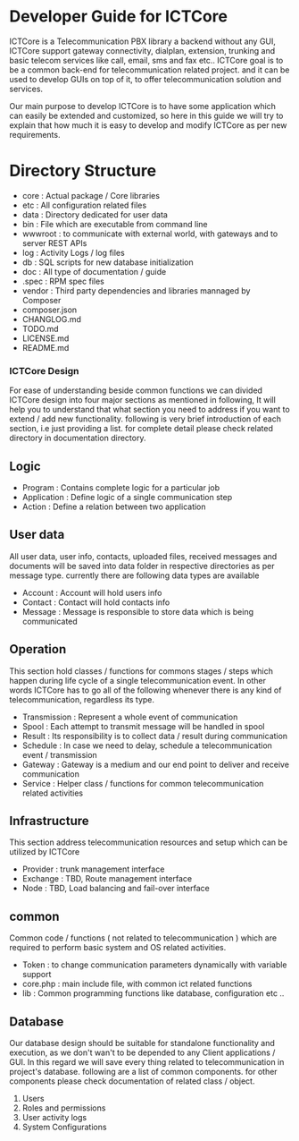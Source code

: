 Developer Guide for ICTCore
===========================
ICTCore is a Telecommunication PBX library a backend without any GUI, ICTCore support gateway connectivity, dialplan, extension, trunking and basic telecom services like call, email, sms and fax etc.. ICTCore goal is to be a common back-end for telecommunication related project. and it can be used to develop GUIs on top of it, to offer telecommunication solution and services.

Our main purpose to develop ICTCore is to have some application which can easily be extended and customized, so here in this guide we will try to explain that how much it is easy to develop and modify ICTCore as per new requirements. 


Directory Structure
===================
* core    : Actual package / Core libraries
* etc     : All configuration related files
* data    : Directory dedicated for user data
* bin     : File which are executable from command line
* wwwroot : to communicate with external world, with gateways and to server REST APIs
* log     : Activity Logs / log files
* db      : SQL scripts for new database initialization
* doc     : All type of documentation / guide
* .spec   : RPM spec files
* vendor  : Third party dependencies and libraries mannaged by Composer
* composer.json
* CHANGLOG.md
* TODO.md
* LICENSE.md
* README.md

### ICTCore Design
For ease of understanding beside common functions we can divided ICTCore design into four major sections as mentioned in following, It will help you to understand that what section you need to address if you want to extend / add new functionality. following is very brief introduction of each section, i.e just providing a list. for complete detail please check related directory in documentation directory.

Logic
-----
* Program     : Contains complete logic for a particular job
* Application : Define logic of a single communication step 
* Action      : Define a relation between two application

User data
---------
All user data, user info, contacts, uploaded files, received messages and documents will be saved into data folder in respective directories as per message type. currently there are following data types are available

* Account : Account will hold users info
* Contact : Contact will hold contacts info
* Message : Message is responsible to store data which is being communicated

Operation
---------
This section hold classes / functions for commons stages / steps which happen during life cycle of a single telecommunication event. In other words ICTCore has to go all of the following whenever there is any kind of telecommunication, regardless its type.

* Transmission : Represent a whole event of communication
* Spool        : Each attempt to transmit message will be handled in spool
* Result       : Its responsibility is to collect data / result during communication
* Schedule     : In case we need to delay, schedule a telecommunication event / transmission
* Gateway      : Gateway is a medium and our end point to deliver and receive communication
* Service      : Helper class / functions for common telecommunication related activities

Infrastructure
--------------
This section address telecommunication resources and setup which can be utilized by ICTCore

* Provider : trunk management interface
* Exchange : TBD, Route management interface
* Node     : TBD, Load balancing and fail-over interface

common
------
Common code / functions ( not related to telecommunication ) which are required to perform basic system and OS related activities.

* Token    : to change communication parameters dynamically with variable support
* core.php : main include file, with common ict related functions
* lib      : Common programming functions like database, configuration etc ..


Database
--------
Our database design should be suitable for standalone functionality and execution, as we don't wan't to be depended to any Client applications / GUI. In this regard we will save every thing related to telecommunication in project's database. following are a list of common components. for other components please check documentation of related class / object.

1. Users
2. Roles and permissions
3. User activity logs
4. System Configurations

